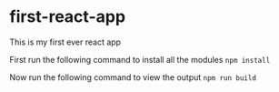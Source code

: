 # first-react-app
This is my first ever react app

First run the following command to install all the modules
```npm install```

Now run the following command to view the output
```npm run build```
